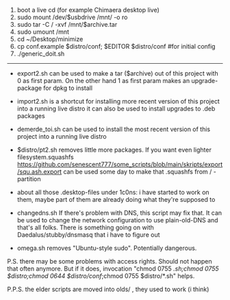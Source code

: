 1. boot a live cd (for example Chimaera desktop live)
2. sudo mount /dev/$usbdrive /mnt/ -o ro
3. sudo tar -C / -xvf /mnt/$archive.tar
4. sudo umount /mnt
5. cd ~/Desktop/minimize
6. cp conf.example $distro/conf; $EDITOR $distro/conf #for initial config
7. ./generic_doit.sh

-----------------------------------------------------------

- export2.sh can be used to make a tar ($archive)  out of this project with 0 as first param. 
	On the other hand 1 as first param makes an upgrade-package for dpkg to install

- import2.sh 
	is a shortcut for installing more recent version of this project into a running live distro
	it can also be used to install upgrades to .deb packages

- demerde_toi.sh
	can be used to install the most recent version of this project into a running live distro

- $distro/pt2.sh removes little more packages.
  If you want even lighter filesystem.squashfs
	https://github.com/senescent777/some_scripts/blob/main/skripts/export/squ.ash.export can be used some day to make that .squashfs from / - partition


- about all those .desktop-files under 1c0ns: i have started to work on them, maybe part of them are already doing what they're supposed to

- changedns.sh
  	If there's problem with DNS, this script may fix that. 
	It can be used to change the network configuration to use plain-old-DNS and that's all folks.
  There is something going on with Daedalus/stubby/dnsmasq that i have to figure out

	

- omega.sh removes "Ubuntu-style sudo". Potentially dangerous.

P.S. there may be some problems with access rights.  Should not happen that often anymore. 
But if it does, invocation "chmod 0755 *.sh;chmod 0755 $distro;chmod 0644 $distro/conf*;chmod 0755 $distro/*.sh" helps.




P.P.S. the elder scripts are moved into olds/ , they used to work (i think)


